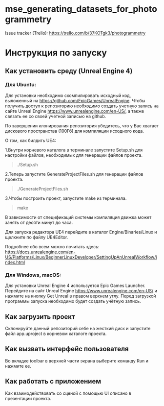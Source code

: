 # mse_generating_datasets_for_photogrammetry
Issue tracker (Trello): https://trello.com/b/37KOTgk3/photogrammetry

# Инструкция по запуску #

## Как установить среду (Unreal Engine 4) ##

### Для Ubuntu:

Для установки необходимо скомпилировать исходный код, выложенный на https://github.com/EpicGames/UnrealEngine. Чтобы получить доступ к репозиторию необходимо создать учетную запись на сайте Unreal Engine https://www.unrealengine.com/en-US/, а также связать ее со своей учетной записью на github.

По завершении клонирования репозитория убедитесь, что у Вас хватает дискового пространства (100Гб) для компиляции исходного кода. 

О том, как билдить UE4:

1.Внутри корневого каталога в терминале запустите Setup.sh  для настройки файлов, необходимых для генерации файлов проекта.
>./Setup.sh

2.Теперь запустите GenerateProjectFiles.sh для генерации файлов проекта.
>./GenerateProjectFiles.sh

3.Чтобы построить проект, запустите make из терминала.
>make

В зависимости от спецификаций системы компиляция движка может занять от десяти минут до часа.

Для запуска редактора UE4 перейдите в каталог Engine/Binaries/Linux и щелкните по файлу UE4Editor.

Подробнее обо всем можно почитать здесь: https://docs.unrealengine.com/en-US/Platforms/Linux/BeginnerLinuxDeveloper/SettingUpAnUnrealWorkflow/index.html

### Для Windows, macOS:

Для установки Unreal Engine 4 используется Epic Games Launcher. Перейдите на сайт Unreal Engine https://www.unrealengine.com/en-US/ и нажмите на кнопку Get Unreal в правом верхнем углу. Перед загрузкой программы запуска необходимо будет создать учётную запись.

## Как загрузить проект ##

Склонируйте данный репозиторий cебе на жесткий диск и запустите файл app.uproject в корневом каталоге проекта.

## Как вызвать интерфейс пользователя ##

Во вкладке toolbar в верхней части экрана выберите команду Run и нажмите ее.

## Как работать с приложением ##
Как взаимодействовать со сценой с помощью UI описано в презентации проекта.